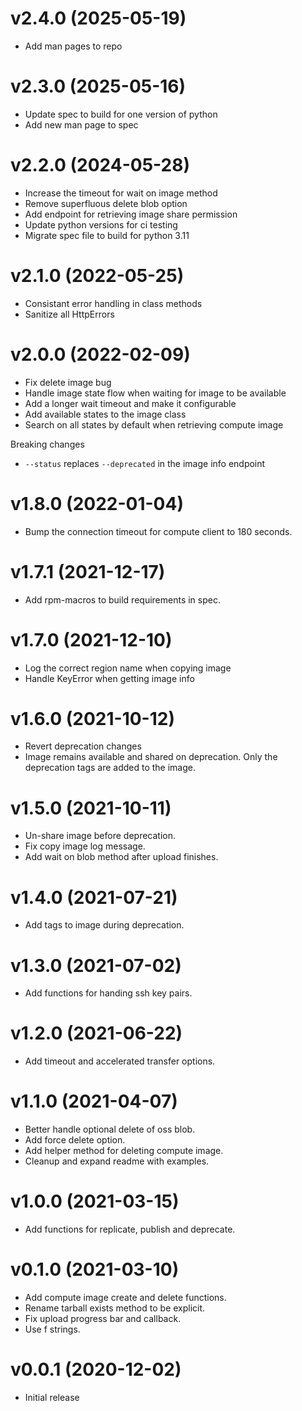 v2.4.0 (2025-05-19)
===================

- Add man pages to repo

v2.3.0 (2025-05-16)
===================

- Update spec to build for one version of python
- Add new man page to spec

v2.2.0 (2024-05-28)
===================

- Increase the timeout for wait on image method
- Remove superfluous delete blob option
- Add endpoint for retrieving image share permission
- Update python versions for ci testing
- Migrate spec file to build for python 3.11

v2.1.0 (2022-05-25)
===================

- Consistant error handling in class methods
- Sanitize all HttpErrors

v2.0.0 (2022-02-09)
===================

- Fix delete image bug
- Handle image state flow when waiting for image to be available
- Add a longer wait timeout and make it configurable
- Add available states to the image class
- Search on all states by default when retrieving compute image

Breaking changes

- `--status` replaces `--deprecated` in the image info endpoint

v1.8.0 (2022-01-04)
===================

- Bump the connection timeout for compute client to 180 seconds.

v1.7.1 (2021-12-17)
===================

- Add rpm-macros to build requirements in spec.

v1.7.0 (2021-12-10)
===================

- Log the correct region name when copying image
- Handle KeyError when getting image info

v1.6.0 (2021-10-12)
===================

- Revert deprecation changes
- Image remains available and shared on deprecation. Only the
  deprecation tags are added to the image.

v1.5.0 (2021-10-11)
===================

- Un-share image before deprecation.
- Fix copy image log message.
- Add wait on blob method after upload finishes.

v1.4.0 (2021-07-21)
===================

- Add tags to image during deprecation.

v1.3.0 (2021-07-02)
===================

- Add functions for handing ssh key pairs.

v1.2.0 (2021-06-22)
===================

- Add timeout and accelerated transfer options. 

v1.1.0 (2021-04-07)
===================

- Better handle optional delete of oss blob.
- Add force delete option.
- Add helper method for deleting compute image.
- Cleanup and expand readme with examples.

v1.0.0 (2021-03-15)
===================

- Add functions for replicate, publish and deprecate.

v0.1.0 (2021-03-10)
===================

- Add compute image create and delete functions.
- Rename tarball exists method to be explicit.
- Fix upload progress bar and callback.
- Use f strings.

v0.0.1 (2020-12-02)
===================

- Initial release
